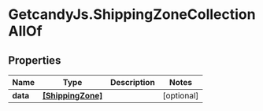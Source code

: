 # GetcandyJs.ShippingZoneCollectionAllOf

## Properties

Name | Type | Description | Notes
------------ | ------------- | ------------- | -------------
**data** | [**[ShippingZone]**](ShippingZone.md) |  | [optional] 


